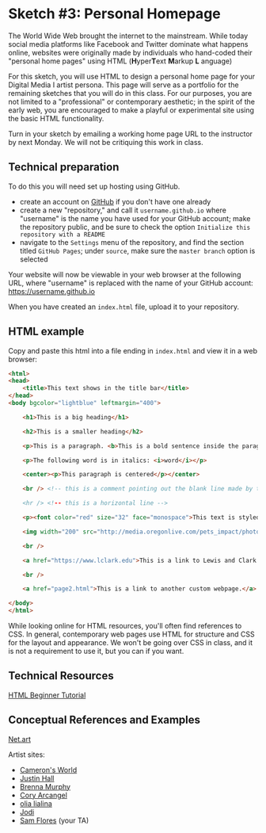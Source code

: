 # Sketch #3: Personal Homepage

The World Wide Web brought the internet to the mainstream. While today social media platforms like Facebook and Twitter dominate what happens online, websites were originally made by individuals who hand-coded their "personal home pages" using HTML (**H**yper**T**ext **M**arkup **L** anguage)

For this sketch, you will use HTML to design a personal home page for your Digital Media I artist persona. This page will serve as a portfolio for the remaining sketches that you will do in this class. For our purposes, you are not limited to a "professional" or contemporary aesthetic; in the spirit of the early web, you are encouraged to make a playful or experimental site using the basic HTML functionality.

Turn in your sketch by emailing a working home page URL to the instructor by next Monday. We will not be critiquing this work in class.


## Technical preparation

To do this you will need set up hosting using GitHub.
- create an account on [GitHub](http://github.com/) if you don't have one already
- create a new "repository," and call it `username.github.io` where "username" is the name you have used for your GitHub account; make the repository public, and be sure to check the option `Initialize this repository with a README`
- navigate to the `Settings` menu of the repository, and find the section titled `GitHub Pages`; under `source`, make sure the `master branch` option is selected

Your website will now be viewable in your web browser at the following URL, where "username" is replaced with the name of your GitHub account: https://username.github.io

When you have created an `index.html` file, upload it to your repository.



## HTML example

Copy and paste this html into a file ending in `index.html` and view it in a web browser:
```html
<html>
<head>
    <title>This text shows in the title bar</title>
</head>
<body bgcolor="lightblue" leftmargin="400">

    <h1>This is a big heading</h1>

    <h2>This is a smaller heading</h2>

    <p>This is a paragraph. <b>This is a bold sentence inside the paragraph.</b></p>

    <p>The following word is in italics: <i>word</i></p>

    <center><p>This paragraph is centered</p></center>

    <br /> <!-- this is a comment pointing out the blank line made by the <br /> tag

    <hr /> <!-- this is a horizontal line -->

    <p><font color="red" size="32" face="monospace">This text is styled</font></p>        

    <img width="200" src="http://media.oregonlive.com/pets_impact/photo/14221164-large.jpg" /> <!-- this is an image of Pio -->

    <br />

    <a href="https://www.lclark.edu">This is a link to Lewis and Clark College</a>

    <br />

    <a href="page2.html">This is a link to another custom webpage.</a>    

</body>
</html>
```

While looking online for HTML resources, you'll often find references to CSS. In general, contemporary web pages use HTML for structure and CSS for the layout and appearance. We won't be going over CSS in class, and it is not a requirement to use it, but you can if you want.


## Technical Resources

[HTML Beginner Tutorial](https://htmldog.com/guides/html/beginner/)

## Conceptual References and Examples

[Net.art](https://en.wikipedia.org/wiki/Net.art)

Artist sites:
- [Cameron's World](https://www.cameronsworld.net)
- [Justin Hall](http://links.net/re/)
- [Brenna Murphy](http://bmruernpnhay.com)
- [Cory Arcangel](http://www.coryarcangel.com)
- [olia lialina](http://art.teleportacia.org)
- [Jodi](http://wwwwwwwww.jodi.org)
- [Sam Flores](https://pinkphantoms.github.io/hypertext/) (your TA)
